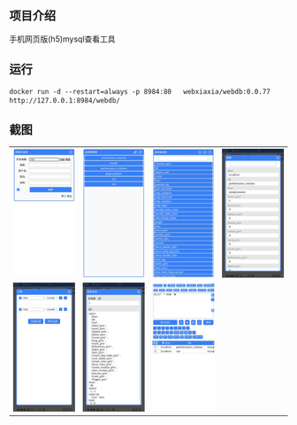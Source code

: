 ## 项目介绍

手机网页版(h5)mysql查看工具

## 运行

```
docker run -d --restart=always -p 8984:80   webxiaxia/webdb:0.0.77
http://127.0.0.1:8984/webdb/
```

## 截图

<table>
<tr>
<td><img src="https://raw.githubusercontent.com/web-xiaxia/webdb/master/img/1.jpg" /></td>
<td><img src="https://raw.githubusercontent.com/web-xiaxia/webdb/master/img/2.jpg" /></td>
<td><img src="https://raw.githubusercontent.com/web-xiaxia/webdb/master/img/3.jpg" /></td>
<td><img src="https://raw.githubusercontent.com/web-xiaxia/webdb/master/img/4.jpg" /></td>
</tr>
<tr>
<td><img src="https://raw.githubusercontent.com/web-xiaxia/webdb/master/img/5.jpg" /></td>
<td><img src="https://raw.githubusercontent.com/web-xiaxia/webdb/master/img/6.jpg" /></td>
<td><img src="https://raw.githubusercontent.com/web-xiaxia/webdb/master/img/7.jpg" /></td>
<td></td>
</tr>
</table>
